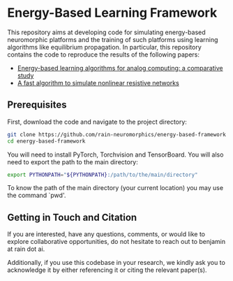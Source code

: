 # Energy-Based Learning Framework

This repository aims at developing code for simulating energy-based neuromorphic platforms and the training of such platforms using learning algorithms like equilibrium propagation. In particular, this repository contains the code to reproduce the results of the following papers:
- [Energy-based learning algorithms for analog computing: a comparative study](papers/ebl-algorithms/README.md)
- [A fast algorithm to simulate nonlinear resistive networks](papers/fast-drn/README.md)


## Prerequisites

First, download the code and navigate to the project directory:
``` bash
git clone https://github.com/rain-neuromorphics/energy-based-framework
cd energy-based-framework
```
You will need to install PyTorch, Torchvision and TensorBoard.
You will also need to export the path to the main directory:
``` bash
export PYTHONPATH="${PYTHONPATH}:/path/to/the/main/directory"
```
To know the path of the main directory (your current location) you may use the command `pwd'.


## Getting in Touch and Citation

If you are interested, have any questions, comments, or would like to explore collaborative opportunities, do not hesitate to reach out to benjamin at rain dot ai.

Additionally, if you use this codebase in your research, we kindly ask you to acknowledge it by either referencing it or citing the relevant paper(s).